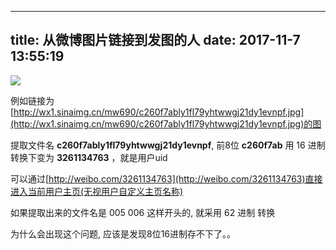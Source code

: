 ---------
title: 从微博图片链接到发图的人
date: 2017-11-7 13:55:19
----------

![](http://wx1.sinaimg.cn/mw690/c260f7ably1fl79yhtwwgj21dy1evnpf.jpg)
<!-- more -->

例如链接为[http://wx1.sinaimg.cn/mw690/c260f7ably1fl79yhtwwgj21dy1evnpf.jpg](http://wx1.sinaimg.cn/mw690/c260f7ably1fl79yhtwwgj21dy1evnpf.jpg)的图

提取文件名 **c260f7ably1fl79yhtwwgj21dy1evnpf**, 前8位 **c260f7ab** 用 16 进制 转换下变为 **3261134763** ，就是用户uid

可以通过[http://weibo.com/3261134763](http://weibo.com/3261134763)直接进入当前用户主页(无视用户自定义主页名称)

如果提取出来的文件名是 005 006 这样开头的, 就采用 62 进制 转换

为什么会出现这个问题, 应该是发现8位16进制存不下了。。

